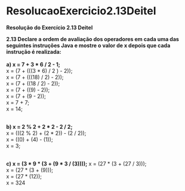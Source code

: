 # ResolucaoExercicio2.13Deitel

**Resolução do Exercício 2.13 Deitel**

**2.13 Declare a ordem de avaliação dos operadores em cada uma das seguintes instruções Java e mostre o valor de x depois que cada instrução é realizada:**<br><br>
**a) x = 7 + 3 \* 6 / 2 - 1;**<br>
x = (7 + (((3 \* 6) / 2 ) - 2));<br>
x = (7 + (((18) / 2) - 2));<br>
x = (7 + ((18 / 2) - 2));<br>
x = (7 + ((9) - 2)); <br>
x = (7 + (9 - 2));<br>
x = 7 + 7;<br>
x = 14; <br><br>

**b) x = 2 % 2 + 2 \* 2 - 2 / 2;**<br>
x = (((2 % 2) + (2 \* 2)) - (2 / 2));<br>
x = ((0) + (4) - (1));<br>
x = 3; <br><br>

**c) x = (3 \* 9 \* (3 + (9 \* 3 / (3))));**
x = (27 \* (3 + (27 / 3)));<br>
x = (27 \* (3 + (9)));<br>
x = (27 \* (12));<br>
x = 324<br><br>
